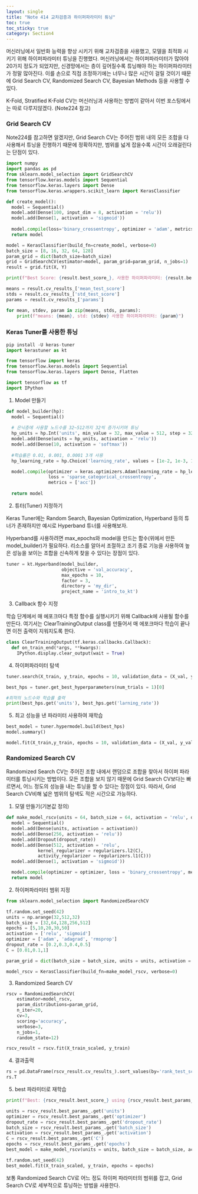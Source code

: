 ```yaml
---
layout: single
title: "Note 414 교차검증과 하이퍼파라미터 튜닝"
toc: true
toc_sticky: true
category: Section4
---
```


머신러닝에서 일반화 능력을 향상 시키기 위해 교차검증을 사용했고, 모델을 최적화 시키기 위해 하이퍼파라미터 튜닝을 진행했다. 머신러닝에서는 하이퍼파라미터가 많아야 20가지 정도가 되었지만,
신경망에서는 층이 깊어질수록 튜닝해야 하는 하이퍼파라미터가 정말 많아진다. 이를 손으로 직접 조정하기에는 너무나 많은 시간이 걸릴 것이기 때문에 Grid Search CV, Randomized Search CV,
Bayesian Methods 등을 사용할 수 있다.

K-Fold, Stratified K-Fold CV는 머신러닝과 사용하는 방법이 같아서 이번 포스팅에서는 따로 다루지않겠다. (Note224 참고)

### Grid Search CV
Note224를 참고하면 알겠지만, Grid Search CV는 주어진 범위 내의 모든 조합을 다 사용해서 튜닝을 진행하기 때문에 정확하지만, 범위를 넓게 잡을수록 시간이 오래걸린다는 단점이 있다.

```python
import numpy
import pandas as pd
from sklearn.model_selection import GridSearchCV
from tensorflow.keras.models import Sequential
from tensorflow.keras.layers import Dense
from tensorflow.keras.wrappers.scikit_learn import KerasClassifier
```

```python
def create_model():
  model = Sequential()
  model.add(Dense(100, input_dim = 8, activation = 'relu'))
  model.add(Dense(1, activation = 'sigmoid'))
  
  model.compile(loss='binary_crossentropy', optimizer = 'adam', metrics=['acc'])
  return model
```

```python
model = KerasClassifier(build_fn=create_model, verbose=0)
batch_size = [8, 16, 32, 64, 128]
param_grid = dict(batch_size=batch_size)
grid = GridSearchCV(estimator=model, param_grid=param_grid, n_jobs=1)
result = grid.fit(X, Y)
```

```python
print(f"Best Score: {result.best_score_}, 사용한 하이퍼파라미터: {result.best_params_}")

means = result.cv_results_['mean_test_score']
stds = result.cv_results_['std_test_score']
params = result.cv_results_['params']

for mean, stdev, param in zip(means, stds, params):
    print(f"means: {mean}, std: {stdev} 사용한 하이퍼파라미터: {param}")
```

### Keras Tuner를 사용한 튜닝

```python
pip install -U keras-tuner
import kerastuner as kt
```

```python
from tensorflow import keras
from tensorflow.keras.models import Sequential
from tensorflow.keras.layers import Dense, Flatten

import tensorflow as tf
import IPython
```

1) Model 만들기

```python
def model_builder(hp):
  model = Sequential()
  
  # 은닉층에 사용할 노드수를 32~512까지 32씩 증가시키며 튜닝
  hp_units = hp.Int('units', min_value = 32, max_value = 512, step = 32)
  model.add(Dense(units = hp_units, activation = 'relu'))
  model.add(Dense(10, activation = 'softmax'))
  
  #학습률은 0.01, 0.001, 0.0001 3개 사용
  hp_learning_rate = hp.Choice('learning_rate', values = [1e-2, 1e-3, 1e-4])

  model.compile(optimizer = keras.optimizers.Adam(learning_rate = hp_learning_rate),
                loss = 'sparse_categorical_crossentropy',
                metrics = ['acc'])
  
  return model
```

2) 튜터(Tuner) 지정하기

Keras Tuner에는 Random Search, Bayesian Optimization, Hyperband 등의 튜너가 존재하지만 예시로 Hyperband 튜너를 사용해보자.

Hyperband를 사용하려면 max_epochs와 model을 만드는 함수(위에서 만든 model_builder)가 필요하다. 리소스를 알아서 조절하고 조기 종료 기능을 사용하여 높은 성능을 보이는 조합을 신속하게
찾을 수 있다는 장점이 있다.

```python
tuner = kt.Hyperband(model_builder, 
                     objective = 'val_accuracy', 
                     max_epochs = 10,
                     factor = 3,
                     directory = 'my_dir',
                     project_name = 'intro_to_kt')
```

3) Callback 함수 지정

학습 단계에서 매 에포크마다 특정 함수를 실행시키기 위해 Callback에 사용될 함수를 만든다. 
여기서는 ClearTrainingOutput class를 만들어서 매 에포크마다 학습이 끝나면 이전 출력이 지워지도록 한다.

```python
class ClearTrainingOutput(tf.keras.callbacks.Callback):
  def on_train_end(*args, **kwargs):
    IPython.display.clear_output(wait = True)
```

4) 하이퍼파라미터 탐색

```python
tuner.search(X_train, y_train, epochs = 10, validation_data = (X_val, y_val), callbacks = [ClearTrainingOutput()])

best_hps = tuner.get_best_hyperparameters(num_trials = 1)[0]

#최적의 노드수와 학습률 출력
print(best_hps.get('units'), best_hps.get('larning_rate'))
```

5) 최고 성능을 낸 파라미터 사용하여 재학습

```python
best_model = tuner.hypermodel.build(best_hps)
model.summary()
```

```python
model.fit(X_train,y_train, epochs = 10, validation_data = (X_val, y_val))
```

### Randomized Search CV
Randomized Search CV는 주어진 조합 내에서 랜덤으로 조합을 찾아서 하이퍼 파라미터를 튜닝시키는 방법이다. 모든 조합을 보지 않기 때문에 Grid Search CV보다는 빠르면서,
어느 정도의 성능을 내는 튜닝을 할 수 있다는 장점이 있다. 따라서, Grid Search CV비해 넓은 범위의 탐색도 적은 시간으로 가능하다.

1) 모델 만들기(기본값 정의)

```python
def make_model_rscv(units = 64, batch_size = 64, activation = 'relu', dropout_rate = '0.3', C = 0.01, optimizer = 'adam'):
  model = Sequential()
  model.add(Dense(units, activation = activation))
  model.add(Dense(256, activation = 'relu'))
  model.add(Dropout(dropout_rate))
  model.add(Dense(512, activation = 'relu',
            kernel_regularizer = regularizers.l2(C),
            activity_regularizer = regularizers.l1(C)))
  model.add(Dense(1, activation = 'sigmoid'))

  model.compile(optimizer = optimizer, loss = 'binary_crossentropy', metrics = ['acc'])
  return model
```

2) 하이퍼파라미터 범위 지정

```python
from sklearn.model_selection import RandomizedSearchCV

tf.random.set_seed(42)
units = np.arange(32,512,32)
batch_size = [32,64,128,256,512]
epochs = [5,10,20,30,50]
activation = ['relu', 'sigmoid']
optimizer = ['adam', 'adagrad', 'rmsprop']
dropout_rate = [0.2,0.3,0.4,0.5]
C = [0.01,0.1,1]

param_grid = dict(batch_size = batch_size, units = units, activation = activation, optimizer = optimizer, dropout_rate = dropout_rate, C = C, epochs = epochs)

model_rscv = KerasClassifier(build_fn=make_model_rscv, verbose=0)
```

3) Randomized Search CV

```python
rscv = RandomizedSearchCV(
    estimator=model_rscv,
    param_distributions=param_grid,
    n_iter=20,
    cv=3,
    scoring='accuracy',
    verbose=3,
    n_jobs=1,
    random_state=12)

rscv_result = rscv.fit(X_train_scaled, y_train)
```

4) 결과출력

```python
rs = pd.DataFrame(rscv_result.cv_results_).sort_values(by='rank_test_score').head()
rs.T
```

5) best 파라미터로 재학습

```python
print(f"Best: {rscv_result.best_score_} using {rscv_result.best_params_}")

units = rscv_result.best_params_.get('units')
optimizer = rscv_result.best_params_.get('optimizer')
dropout_rate = rscv_result.best_params_.get('dropout_rate')
batch_size = rscv_result.best_params_.get('batch_size')
activation = rscv_result.best_params_.get('activation')
C = rscv_result.best_params_.get('C')
epochs = rscv_result.best_params_.get('epochs')
best_model = make_model_rscv(units = units, batch_size = batch_size, activation = activation, dropout_rate = dropout_rate, C = C, optimizer = optimizer)

tf.random.set_seed(42)
best_model.fit(X_train_scaled, y_train, epochs = epochs)
```

보통 Randomized Search CV로 어느 정도 하이퍼 파라미터의 범위를 잡고, Grid Search CV로 세부적으로 튜닝하는 방법을 사용한다.
